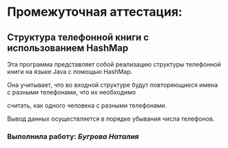 # Промежуточная аттестация:

## Структура телефонной книги с использованием HashMap

Эта программа представляет собой реализацию структуры телефонной книги на языке Java с помощью HashMap.

Она учитывает, что во входной структуре будут повторяющиеся имена с разными телефонами, что их необходимо

считать, как одного человека с разными телефонами. 

Вывод данных осуществляется в порядке убывания числа телефонов.

### Выполнила работу: ***Бугрова Наталия*** 

